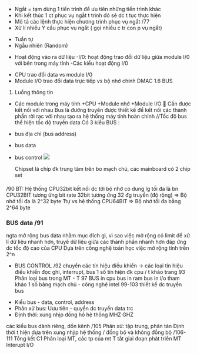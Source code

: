 -	Ngắt = tạm dừng 1 tiến trình để ưu tiên những tiến trình khác
-	Khi kết thúc 1 ct phục vụ ngắt t trình đó sẽ dc t tục thực hiện
-	Mô tả các lệnh thực hiện chương trình phục vụ ngắt /77
-	Xử lí nhiều Y cầu phục vụ ngắt ( gọi nhiều c tr con p vụ ngắt)
+ Tuần tự
+ Ngẫu nhiên (Random)
* Hoạt động vào ra dữ liệu 
-I/0: hoạt động trao đổi dữ liệu giữa module I/0 với bên trong máy tính 
-Các kiểu hoạt động I/0
+ CPU trao đổi data vs module I/0
+ Module I/O trao đổi data trực tiếp vs bộ nhớ chính 
DMAC 
1.6 BUS
1. Luồng thông tin
- Các module trong máy tính 
+CPU
+Module nhớ
+Module I/O
	Cần được kết nối với nhau
Bus là đường truyền được thiết kế để kết nối các thành phần rời rạc với nhau tạo ra hệ thống máy tính hoàn chỉnh
//Tốc độ bus thể hiện tốc độ truyền data
 Có 3 kiểu BUS : 
+ bus địa chỉ (bus address) 
+ bus data 
+ bus control
![](https://i.imgur.com/E7nn7Xi.png)

	Chipset là chíp đk trung tâm trên bo mạch chủ, các mainboard có 2 chip set 
#### 

/90 
BT:
Hệ thống CPU32bit kết nối dc tới bộ nhớ có dung lg tối đa là bn 
CPU32BIT tương ứng bit rate 32bit tương ứng 32 đg truyền (độ rộng)
=> Bộ nhớ tối đa là 2^32 byte
Ttự vs hệ thống CPU64BIT => Bộ nhớ tối đa bằng 2^64 byte

### BUS data /91 
ngta mở rộng bus data nhằm mục đích gì, vì sao việc mở rộng có limit 
để xử lí dữ liệu nhanh hơn, truyề dữ liệu giữa các thành phần nhanh hơn đáp ứng dc tốc độ cao của CPU
Dựa trên công nghệ toán học việc mở rộng tính trên 2^n 
+ BUS CONTROL /92
 chuyển các tín hiệu điều khiển 
 -> các loại tín hiệu điều khiển đọc ghi, interrupt, bus
 1 số tín hiện đk cpu / t khảo trang 93
 Phân loại bus trong MT  - T 97 
 BUS in cpu 
 bus in ram 
 bus in i/o
 tham khảo 1 số bảng mạch chủ - công nghệ intel 
 99-103
 thiết kế dc truyền bus 
 - Kiểu bus - data, control, address
 - Phân xử bus: Uưu tiên - quyền dc truyền data trc 
 - Định thời: xung nhịp đồng hồ hệ thống MHZ GHZ
 
 các kiểu bus dành riêng, dồn kênh /105
 Phân xử: tập trung, phân tán
 Định thời t hiện dựa trên xung nhjip hệ thống / đồng bộ và không đồng bộ /106-111
 Tổng kết C1
 Phân loại MT, các tp của mt
 T tắt giai đoạn phát triển MT
Interupt
I/O
